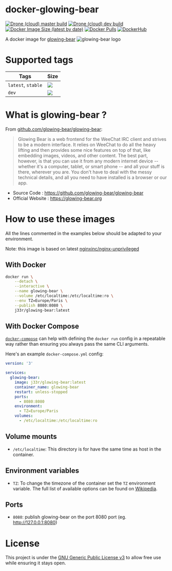 # docker-glowing-bear

[![Drone (cloud) master build](https://img.shields.io/drone/build/jee-r/docker-glowing-bear/master?label=master%20build&style=flat-square)](https://cloud.drone.io/jee-r/docker-glowing-bear)
[![Drone (cloud) dev build](https://img.shields.io/drone/build/jee-r/docker-glowing-bear/dev?label=dev%20build&style=flat-square)](https://cloud.drone.io/jee-r/docker-glowing-bear)
[![Docker Image Size (latest by date)](https://img.shields.io/docker/image-size/j33r/glowing-bear?style=flat-square)](https://microbadger.com/images/j33r/glowing-bear)
[![Docker Pulls](https://img.shields.io/docker/pulls/j33r/glowing-bear?style=flat-square)](https://hub.docker.com/r/j33r/glowing-bear)
[![DockerHub](https://img.shields.io/badge/Dockerhub-j33r/glowing%E2%88%92bear-%232496ED?logo=docker&style=flat-square)](https://hub.docker.com/r/j33r/glowing-bear)

A docker image for [glowing-bear](https://github.com/glowing-bear/glowing-bear) ![glowing-bear logo](https://raw.githubusercontent.com/glowing-bear/glowing-bear/master/src/assets/img/favicon.png)

# Supported tags

| Tags | Size |
|-|-|
| `latest`, `stable` | ![](https://img.shields.io/docker/image-size/j33r/glowing-bear/latest?style=flat-square) |
| `dev` | ![](https://img.shields.io/docker/image-size/j33r/glowing-bear/dev?style=flat-square) |

# What is glowing-bear ?

From [github.com/glowing-bear/glowing-bear](https://github.com/glowing-bear/glowing-bear):

> Glowing Bear is a web frontend for the WeeChat IRC client and strives to be a modern interface. It relies on WeeChat to do all the heavy lifting and then provides some nice features on top of that, like embedding images, videos, and other content. The best part, however, is that you can use it from any modern internet device -- whether it's a computer, tablet, or smart phone -- and all your stuff is there, wherever you are. You don't have to deal with the messy technical details, and all you need to have installed is a browser or our app.

- Source Code : https://github.com/glowing-bear/glowing-bear
- Official Website : https://glowing-bear.org

# How to use these images

All the lines commented in the examples below should be adapted to your environment. 

Note: this image is based on latest [nginxinc/nginx-unprivileged](https://github.com/nginxinc/docker-nginx-unprivileged) 

## With Docker

```bash
docker run \
    --detach \
    --interactive \
    --name glowing-bear \
    --volume /etc/localtime:/etc/localtime:ro \
    --env TZ=Europe/Paris \
    --publish 8080:8080 \
    j33r/glowing-bear:latest
```

## With Docker Compose

[`docker-compose`](https://docs.docker.com/compose/) can help with defining the `docker run` config in a repeatable way rather than ensuring you always pass the same CLI arguments.

Here's an example `docker-compose.yml` config:

```yaml
version: '3'

services:
  glowing-bear:
    image: j33r/glowing-bear:latest
    container_name: glowing-bear
    restart: unless-stopped
    ports:
      - 8080:8080
    environment:
      - TZ=Europe/Paris
    volumes:
      - /etc/localtime:/etc/localtime:ro
```

## Volume mounts

- `/etc/localtime`: This directory is for have the same time as host in the container.

## Environment variables

- `TZ`: To change the timezone of the container set the `TZ` environment variable. The full list of available options can be found on [Wikipedia](https://en.wikipedia.org/wiki/List_of_tz_database_time_zones).

## Ports

- `8080`: publish glowing-bear on the port 8080 port (eg. http://127.0.0.1:8080)

# License

This project is under the [GNU Generic Public License v3](/LICENSE) to allow free use while ensuring it stays open.
